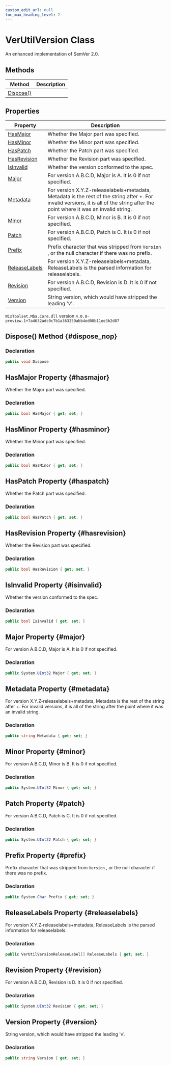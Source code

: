 ```yaml
---
custom_edit_url: null
toc_max_heading_level: 2
---
```

# VerUtilVersion Class
An enhanced implementation of SemVer 2.0.
## Methods
| Method | Description |
| ------ | ----------- |
| [Dispose()](#dispose_nop) |  |
## Properties
| Property | Description |
| ------ | ----------- |
| [HasMajor](#hasmajor) | Whether the Major part was specified. |
| [HasMinor](#hasminor) | Whether the Minor part was specified. |
| [HasPatch](#haspatch) | Whether the Patch part was specified. |
| [HasRevision](#hasrevision) | Whether the Revision part was specified. |
| [IsInvalid](#isinvalid) | Whether the version conformed to the spec. |
| [Major](#major) | For version A.B.C.D, Major is A. It is 0 if not specified. |
| [Metadata](#metadata) | For version X.Y.Z-releaselabels+metadata, Metadata is the rest of the string after +. For invalid versions, it is all of the string after the point where it was an invalid string. |
| [Minor](#minor) | For version A.B.C.D, Minor is B. It is 0 if not specified. |
| [Patch](#patch) | For version A.B.C.D, Patch is C. It is 0 if not specified. |
| [Prefix](#prefix) | Prefix character that was stripped from `Version` , or the null character if there was no prefix. |
| [ReleaseLabels](#releaselabels) | For version X.Y.Z-releaselabels+metadata, ReleaseLabels is the parsed information for releaselabels. |
| [Revision](#revision) | For version A.B.C.D, Revision is D. It is 0 if not specified. |
| [Version](#version) | String version, which would have stripped the leading 'v'. |
`WixToolset.Mba.Core.dll` version `4.0.0-preview.1+7a4632adc0c7b1a363259abb4ed08b11ee3b2d87`
## Dispose() Method {#dispose_nop}

### Declaration
```cs
public void Dispose
```
## HasMajor Property {#hasmajor}
Whether the Major part was specified.
### Declaration
```cs
public bool HasMajor { get; set; } 
```
## HasMinor Property {#hasminor}
Whether the Minor part was specified.
### Declaration
```cs
public bool HasMinor { get; set; } 
```
## HasPatch Property {#haspatch}
Whether the Patch part was specified.
### Declaration
```cs
public bool HasPatch { get; set; } 
```
## HasRevision Property {#hasrevision}
Whether the Revision part was specified.
### Declaration
```cs
public bool HasRevision { get; set; } 
```
## IsInvalid Property {#isinvalid}
Whether the version conformed to the spec.
### Declaration
```cs
public bool IsInvalid { get; set; } 
```
## Major Property {#major}
For version A.B.C.D, Major is A. It is 0 if not specified.
### Declaration
```cs
public System.UInt32 Major { get; set; } 
```
## Metadata Property {#metadata}
For version X.Y.Z-releaselabels+metadata, Metadata is the rest of the string after +. For invalid versions, it is all of the string after the point where it was an invalid string.
### Declaration
```cs
public string Metadata { get; set; } 
```
## Minor Property {#minor}
For version A.B.C.D, Minor is B. It is 0 if not specified.
### Declaration
```cs
public System.UInt32 Minor { get; set; } 
```
## Patch Property {#patch}
For version A.B.C.D, Patch is C. It is 0 if not specified.
### Declaration
```cs
public System.UInt32 Patch { get; set; } 
```
## Prefix Property {#prefix}
Prefix character that was stripped from `Version` , or the null character if there was no prefix.
### Declaration
```cs
public System.Char Prefix { get; set; } 
```
## ReleaseLabels Property {#releaselabels}
For version X.Y.Z-releaselabels+metadata, ReleaseLabels is the parsed information for releaselabels.
### Declaration
```cs
public VerUtilVersionReleaseLabel[] ReleaseLabels { get; set; } 
```
## Revision Property {#revision}
For version A.B.C.D, Revision is D. It is 0 if not specified.
### Declaration
```cs
public System.UInt32 Revision { get; set; } 
```
## Version Property {#version}
String version, which would have stripped the leading 'v'.
### Declaration
```cs
public string Version { get; set; } 
```

